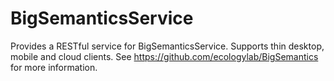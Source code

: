 BigSemanticsService
===================

Provides a RESTful service for BigSemanticsService. Supports thin desktop, mobile and
cloud clients. See https://github.com/ecologylab/BigSemantics for more information.

